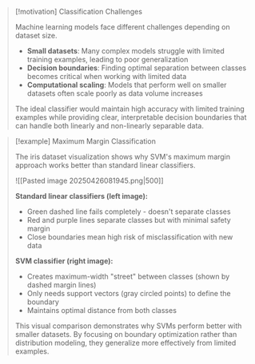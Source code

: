 > [!motivation] Classification Challenges
> 
> Machine learning models face different challenges depending on dataset size.
> 
> - **Small datasets**: Many complex models struggle with limited training examples, leading to poor generalization
> - **Decision boundaries**: Finding optimal separation between classes becomes critical when working with limited data
> - **Computational scaling**: Models that perform well on smaller datasets often scale poorly as data volume increases
> 
> The ideal classifier would maintain high accuracy with limited training examples while providing clear, interpretable decision boundaries that can handle both linearly and non-linearly separable data.


> [!example] Maximum Margin Classification
> 
> The iris dataset visualization shows why SVM's maximum margin approach works better than standard linear classifiers.
> 
> ![[Pasted image 20250426081945.png|500]]
> 
> **Standard linear classifiers (left image):**
> 
> - Green dashed line fails completely - doesn't separate classes
> - Red and purple lines separate classes but with minimal safety margin
> - Close boundaries mean high risk of misclassification with new data
> 
> **SVM classifier (right image):**
> 
> - Creates maximum-width "street" between classes (shown by dashed margin lines)
> - Only needs support vectors (gray circled points) to define the boundary
> - Maintains optimal distance from both classes
> 
> This visual comparison demonstrates why SVMs perform better with smaller datasets. By focusing on boundary optimization rather than distribution modeling, they generalize more effectively from limited examples.


